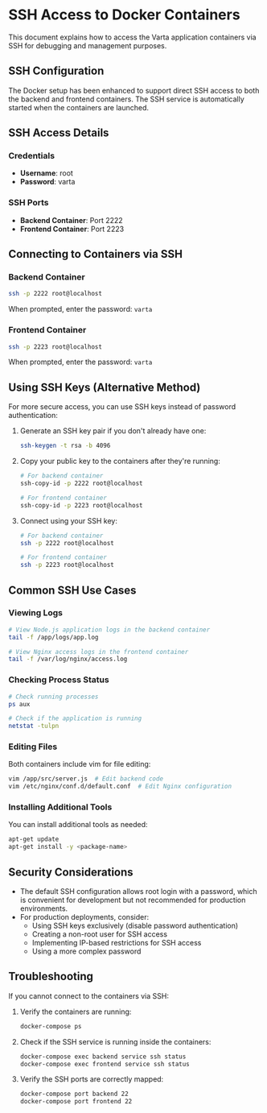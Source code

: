 # SSH Access to Docker Containers

This document explains how to access the Varta application containers via SSH for debugging and management purposes.

## SSH Configuration

The Docker setup has been enhanced to support direct SSH access to both the backend and frontend containers. The SSH service is automatically started when the containers are launched.

## SSH Access Details

### Credentials

- **Username**: root
- **Password**: varta

### SSH Ports

- **Backend Container**: Port 2222
- **Frontend Container**: Port 2223

## Connecting to Containers via SSH

### Backend Container

```bash
ssh -p 2222 root@localhost
```

When prompted, enter the password: `varta`

### Frontend Container

```bash
ssh -p 2223 root@localhost
```

When prompted, enter the password: `varta`

## Using SSH Keys (Alternative Method)

For more secure access, you can use SSH keys instead of password authentication:

1. Generate an SSH key pair if you don't already have one:
   ```bash
   ssh-keygen -t rsa -b 4096
   ```

2. Copy your public key to the containers after they're running:
   ```bash
   # For backend container
   ssh-copy-id -p 2222 root@localhost
   
   # For frontend container
   ssh-copy-id -p 2223 root@localhost
   ```

3. Connect using your SSH key:
   ```bash
   # For backend container
   ssh -p 2222 root@localhost
   
   # For frontend container
   ssh -p 2223 root@localhost
   ```

## Common SSH Use Cases

### Viewing Logs

```bash
# View Node.js application logs in the backend container
tail -f /app/logs/app.log

# View Nginx access logs in the frontend container
tail -f /var/log/nginx/access.log
```

### Checking Process Status

```bash
# Check running processes
ps aux

# Check if the application is running
netstat -tulpn
```

### Editing Files

Both containers include vim for file editing:

```bash
vim /app/src/server.js  # Edit backend code
vim /etc/nginx/conf.d/default.conf  # Edit Nginx configuration
```

### Installing Additional Tools

You can install additional tools as needed:

```bash
apt-get update
apt-get install -y <package-name>
```

## Security Considerations

- The default SSH configuration allows root login with a password, which is convenient for development but not recommended for production environments.
- For production deployments, consider:
  - Using SSH keys exclusively (disable password authentication)
  - Creating a non-root user for SSH access
  - Implementing IP-based restrictions for SSH access
  - Using a more complex password

## Troubleshooting

If you cannot connect to the containers via SSH:

1. Verify the containers are running:
   ```bash
   docker-compose ps
   ```

2. Check if the SSH service is running inside the containers:
   ```bash
   docker-compose exec backend service ssh status
   docker-compose exec frontend service ssh status
   ```

3. Verify the SSH ports are correctly mapped:
   ```bash
   docker-compose port backend 22
   docker-compose port frontend 22
   ```
